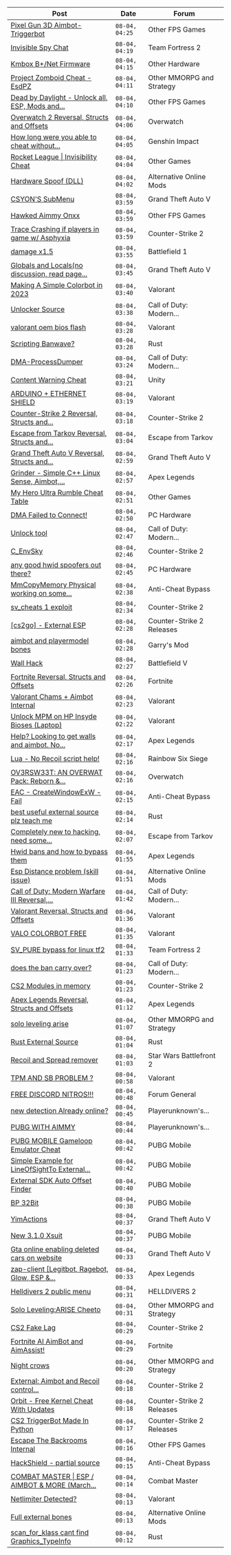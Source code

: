 |Post|Date|Forum|
|----|----|-----|
|[Pixel Gun 3D Aimbot-Triggerbot](https://www.unknowncheats.me/forum/other-fps-games/630504-pixel-gun-3d-aimbot-triggerbot.html)|`08-04, 04:25`|Other FPS Games|
|[Invisible Spy Chat](https://www.unknowncheats.me/forum/team-fortress-2-a/630793-invisible-spy-chat.html)|`08-04, 04:19`|Team Fortress 2|
|[Kmbox B+/Net Firmware](https://www.unknowncheats.me/forum/other-hardware/631407-kmbox-net-firmware.html)|`08-04, 04:15`|Other Hardware|
|[Project Zomboid Cheat - EsdPZ](https://www.unknowncheats.me/forum/other-mmorpg-and-strategy/584072-project-zomboid-cheat-esdpz.html)|`08-04, 04:11`|Other MMORPG and Strategy|
|[Dead by Daylight - Unlock all, ESP, Mods and...](https://www.unknowncheats.me/forum/other-fps-games/630818-dead-daylight-unlock-esp-mods.html)|`08-04, 04:10`|Other FPS Games|
|[Overwatch 2 Reversal, Structs and Offsets](https://www.unknowncheats.me/forum/overwatch/516727-overwatch-2-reversal-structs-offsets.html)|`08-04, 04:06`|Overwatch|
|[How long were you able to cheat without...](https://www.unknowncheats.me/forum/genshin-impact/589705-able-cheat-getting-banned.html)|`08-04, 04:05`|Genshin Impact|
|[Rocket League \| Invisibility Cheat](https://www.unknowncheats.me/forum/other-games/631192-rocket-league-invisibility-cheat.html)|`08-04, 04:04`|Other Games|
|[Hardware Spoof (DLL)](https://www.unknowncheats.me/forum/alternative-online-mods/625205-hardware-spoof-dll.html)|`08-04, 04:02`|Alternative Online Mods|
|[CSYON'S SubMenu](https://www.unknowncheats.me/forum/grand-theft-auto-v/566819-csyons-submenu.html)|`08-04, 03:59`|Grand Theft Auto V|
|[Hawked Aimmy Onxx](https://www.unknowncheats.me/forum/other-fps-games/624586-hawked-aimmy-onxx.html)|`08-04, 03:59`|Other FPS Games|
|[Trace Crashing if players in game w/ Asphyxia](https://www.unknowncheats.me/forum/counter-strike-2-a/631404-trace-crashing-players-game-asphyxia.html)|`08-04, 03:59`|Counter-Strike 2|
|[damage x1.5](https://www.unknowncheats.me/forum/battlefield-1-a/626005-damage-x1-5-a.html)|`08-04, 03:55`|Battlefield 1|
|[Globals and Locals(no discussion, read page...](https://www.unknowncheats.me/forum/grand-theft-auto-v/500059-globals-locals-discussion-read-page-1-a.html)|`08-04, 03:45`|Grand Theft Auto V|
|[Making A Simple Colorbot in 2023](https://www.unknowncheats.me/forum/valorant/576868-simple-colorbot-2023-a.html)|`08-04, 03:40`|Valorant|
|[Unlocker Source](https://www.unknowncheats.me/forum/call-of-duty-modern-warfare-iii/627181-unlocker-source.html)|`08-04, 03:38`|Call of Duty: Modern...|
|[valorant oem bios flash](https://www.unknowncheats.me/forum/valorant/631281-valorant-oem-bios-flash.html)|`08-04, 03:28`|Valorant|
|[Scripting Banwave?](https://www.unknowncheats.me/forum/rust/626923-scripting-banwave.html)|`08-04, 03:28`|Rust|
|[DMA-ProcessDumper](https://www.unknowncheats.me/forum/call-of-duty-modern-warfare-iii/629532-dma-processdumper.html)|`08-04, 03:24`|Call of Duty: Modern...|
|[Content Warning Cheat](https://www.unknowncheats.me/forum/unity/630536-content-warning-cheat.html)|`08-04, 03:21`|Unity|
|[ARDUINO + ETHERNET SHIELD](https://www.unknowncheats.me/forum/valorant/631372-arduino-ethernet-shield.html)|`08-04, 03:19`|Valorant|
|[Counter-Strike 2 Reversal, Structs and...](https://www.unknowncheats.me/forum/counter-strike-2-a/576077-counter-strike-2-reversal-structs-offsets.html)|`08-04, 03:18`|Counter-Strike 2|
|[Escape from Tarkov Reversal, Structs and...](https://www.unknowncheats.me/forum/escape-from-tarkov/226519-escape-tarkov-reversal-structs-offsets.html)|`08-04, 03:04`|Escape from Tarkov|
|[Grand Theft Auto V Reversal, Structs and...](https://www.unknowncheats.me/forum/grand-theft-auto-v/144028-grand-theft-auto-reversal-structs-offsets.html)|`08-04, 02:59`|Grand Theft Auto V|
|[Grinder - Simple C++ Linux Sense, Aimbot,...](https://www.unknowncheats.me/forum/apex-legends/605888-grinder-simple-linux-sense-aimbot-triggerbot.html)|`08-04, 02:57`|Apex Legends|
|[My Hero Ultra Rumble Cheat Table](https://www.unknowncheats.me/forum/other-games/604426-hero-ultra-rumble-cheat-table.html)|`08-04, 02:51`|Other Games|
|[DMA Failed to Connect!](https://www.unknowncheats.me/forum/pc-hardware/631115-dma-failed-connect.html)|`08-04, 02:50`|PC Hardware|
|[Unlock tool](https://www.unknowncheats.me/forum/call-of-duty-modern-warfare-iii/631272-unlock-tool.html)|`08-04, 02:47`|Call of Duty: Modern...|
|[C_EnvSky](https://www.unknowncheats.me/forum/counter-strike-2-a/631045-c_envsky.html)|`08-04, 02:46`|Counter-Strike 2|
|[any good hwid spoofers out there?](https://www.unknowncheats.me/forum/pc-hardware/628338-hwid-spoofers.html)|`08-04, 02:45`|PC Hardware|
|[MmCopyMemory Physical working on some...](https://www.unknowncheats.me/forum/anti-cheat-bypass/631239-mmcopymemory-physical-addresses.html)|`08-04, 02:38`|Anti-Cheat Bypass|
|[sv_cheats 1 exploit](https://www.unknowncheats.me/forum/counter-strike-2-a/631394-sv_cheats-1-exploit.html)|`08-04, 02:34`|Counter-Strike 2|
|[\[cs2go\] - External ESP](https://www.unknowncheats.me/forum/counter-strike-2-releases/605464-cs2go-external-esp.html)|`08-04, 02:28`|Counter-Strike 2 Releases|
|[aimbot and playermodel bones](https://www.unknowncheats.me/forum/garry-s-mod/631227-aimbot-playermodel-bones.html)|`08-04, 02:28`|Garry's Mod|
|[Wall Hack](https://www.unknowncheats.me/forum/battlefield-v/627556-wall-hack.html)|`08-04, 02:27`|Battlefield V|
|[Fortnite Reversal, Structs and Offsets](https://www.unknowncheats.me/forum/fortnite/235061-fortnite-reversal-structs-offsets.html)|`08-04, 02:26`|Fortnite|
|[Valorant Chams + Aimbot Internal](https://www.unknowncheats.me/forum/valorant/625689-valorant-chams-aimbot-internal.html)|`08-04, 02:23`|Valorant|
|[Unlock MPM on HP Insyde Bioses (Laptop)](https://www.unknowncheats.me/forum/valorant/627328-unlock-mpm-hp-insyde-bioses-laptop.html)|`08-04, 02:22`|Valorant|
|[Help? Looking to get walls and aimbot. No...](https://www.unknowncheats.me/forum/apex-legends/629306-help-looking-walls-aimbot-idea-am-doing.html)|`08-04, 02:17`|Apex Legends|
|[Lua - No Recoil script help!](https://www.unknowncheats.me/forum/rainbow-six-siege/631346-lua-recoil-script-help.html)|`08-04, 02:16`|Rainbow Six Siege|
|[OV3RSW33T: AN OVERWAT Pack: Reborn &...](https://www.unknowncheats.me/forum/overwatch/603412-ov3rsw33t-overwat-pack-reborn-recoded.html)|`08-04, 02:16`|Overwatch|
|[EAC - CreateWindowExW - Fail](https://www.unknowncheats.me/forum/anti-cheat-bypass/631383-eac-createwindowexw-fail.html)|`08-04, 02:15`|Anti-Cheat Bypass|
|[best useful external source plz teach me](https://www.unknowncheats.me/forum/rust/630871-useful-external-source-plz-teach.html)|`08-04, 02:14`|Rust|
|[Completely new to hacking, need some...](https://www.unknowncheats.me/forum/escape-from-tarkov/631185-completely-hacking-starting.html)|`08-04, 02:07`|Escape from Tarkov|
|[Hwid bans and how to bypass them](https://www.unknowncheats.me/forum/apex-legends/631291-hwid-bans-bypass.html)|`08-04, 01:55`|Apex Legends|
|[Esp Distance problem (skill issue)](https://www.unknowncheats.me/forum/alternative-online-mods/631298-esp-distance-skill-issue.html)|`08-04, 01:51`|Alternative Online Mods|
|[Call of Duty: Modern Warfare III Reversal,...](https://www.unknowncheats.me/forum/call-of-duty-modern-warfare-iii/605287-call-duty-modern-warfare-iii-reversal-structs-offsets.html)|`08-04, 01:42`|Call of Duty: Modern...|
|[Valorant Reversal, Structs and Offsets](https://www.unknowncheats.me/forum/valorant/385792-valorant-reversal-structs-offsets.html)|`08-04, 01:36`|Valorant|
|[VALO COLORBOT FREE](https://www.unknowncheats.me/forum/valorant/631031-valo-colorbot-free.html)|`08-04, 01:35`|Valorant|
|[SV_PURE bypass for linux tf2](https://www.unknowncheats.me/forum/team-fortress-2-a/631293-sv_pure-bypass-linux-tf2.html)|`08-04, 01:33`|Team Fortress 2|
|[does the ban carry over?](https://www.unknowncheats.me/forum/call-of-duty-modern-warfare-iii/631376-ban-carry.html)|`08-04, 01:23`|Call of Duty: Modern...|
|[CS2 Modules in memory](https://www.unknowncheats.me/forum/counter-strike-2-a/631173-cs2-modules-memory.html)|`08-04, 01:23`|Counter-Strike 2|
|[Apex Legends Reversal, Structs and Offsets](https://www.unknowncheats.me/forum/apex-legends/319804-apex-legends-reversal-structs-offsets.html)|`08-04, 01:12`|Apex Legends|
|[solo leveling arise](https://www.unknowncheats.me/forum/other-mmorpg-and-strategy/628498-solo-leveling-arise.html)|`08-04, 01:07`|Other MMORPG and Strategy|
|[Rust External Source](https://www.unknowncheats.me/forum/rust/631374-rust-external-source.html)|`08-04, 01:04`|Rust|
|[Recoil and Spread remover](https://www.unknowncheats.me/forum/star-wars-battlefront-2-a/630988-recoil-spread-remover.html)|`08-04, 01:03`|Star Wars Battlefront 2|
|[TPM AND SB PROBLEM ?](https://www.unknowncheats.me/forum/valorant/631206-tpm-sb.html)|`08-04, 00:58`|Valorant|
|[FREE DISCORD NITROS!!!](https://www.unknowncheats.me/forum/forum-general/626804-free-discord-nitros.html)|`08-04, 00:48`|Forum General|
|[new detection Already online?](https://www.unknowncheats.me/forum/playerunknown-s-battlegrounds/630011-detection-online.html)|`08-04, 00:45`|Playerunknown's...|
|[PUBG WITH AIMMY](https://www.unknowncheats.me/forum/playerunknown-s-battlegrounds/626391-pubg-aimmy.html)|`08-04, 00:44`|Playerunknown's...|
|[PUBG MOBILE Gameloop Emulator Cheat](https://www.unknowncheats.me/forum/pubg-mobile/576303-pubg-mobile-gameloop-emulator-cheat.html)|`08-04, 00:42`|PUBG Mobile|
|[Simple Example for LineOfSightTo External...](https://www.unknowncheats.me/forum/pubg-mobile/625654-simple-example-lineofsightto-external-hook.html)|`08-04, 00:42`|PUBG Mobile|
|[External SDK Auto Offset Finder](https://www.unknowncheats.me/forum/pubg-mobile/628033-external-sdk-auto-offset-finder.html)|`08-04, 00:40`|PUBG Mobile|
|[BP 32Bit](https://www.unknowncheats.me/forum/pubg-mobile/630960-bp-32bit.html)|`08-04, 00:38`|PUBG Mobile|
|[YimActions](https://www.unknowncheats.me/forum/grand-theft-auto-v/626168-yimactions.html)|`08-04, 00:37`|Grand Theft Auto V|
|[New 3.1.0 Xsuit](https://www.unknowncheats.me/forum/pubg-mobile/630874-3-1-0-xsuit.html)|`08-04, 00:37`|PUBG Mobile|
|[Gta online enabling deleted cars on website](https://www.unknowncheats.me/forum/grand-theft-auto-v/631144-gta-online-enabling-deleted-cars-website.html)|`08-04, 00:33`|Grand Theft Auto V|
|[zap-client \[Legitbot, Ragebot, Glow, ESP &...](https://www.unknowncheats.me/forum/apex-legends/628823-zap-client-legitbot-ragebot-glow-esp.html)|`08-04, 00:33`|Apex Legends|
|[Helldivers 2 public menu](https://www.unknowncheats.me/forum/helldivers-2-a/629110-helldivers-2-public-menu.html)|`08-04, 00:31`|HELLDIVERS 2|
|[Solo Leveling:ARISE Cheeto](https://www.unknowncheats.me/forum/other-mmorpg-and-strategy/629636-solo-leveling-arise-cheeto.html)|`08-04, 00:31`|Other MMORPG and Strategy|
|[CS2 Fake Lag](https://www.unknowncheats.me/forum/counter-strike-2-a/631340-cs2-fake-lag.html)|`08-04, 00:29`|Counter-Strike 2|
|[Fortnite AI AimBot and AimAssist!](https://www.unknowncheats.me/forum/fortnite/612707-fortnite-ai-aimbot-aimassist.html)|`08-04, 00:29`|Fortnite|
|[Night crows](https://www.unknowncheats.me/forum/other-mmorpg-and-strategy/627465-night-crows.html)|`08-04, 00:20`|Other MMORPG and Strategy|
|[External: Aimbot and Recoil control...](https://www.unknowncheats.me/forum/counter-strike-2-a/631003-external-aimbot-recoil-control-improvement.html)|`08-04, 00:18`|Counter-Strike 2|
|[Orbit - Free Kernel Cheat With Updates](https://www.unknowncheats.me/forum/counter-strike-2-releases/629494-orbit-free-kernel-cheat-updates.html)|`08-04, 00:18`|Counter-Strike 2 Releases|
|[CS2 TriggerBot Made In Python](https://www.unknowncheats.me/forum/counter-strike-2-releases/608773-cs2-triggerbot-python.html)|`08-04, 00:17`|Counter-Strike 2 Releases|
|[Escape The Backrooms Internal](https://www.unknowncheats.me/forum/other-fps-games/615556-escape-backrooms-internal.html)|`08-04, 00:16`|Other FPS Games|
|[HackShield - partial source](https://www.unknowncheats.me/forum/anti-cheat-bypass/631284-hackshield-partial-source.html)|`08-04, 00:15`|Anti-Cheat Bypass|
|[COMBAT MASTER \| ESP / AIMBOT & MORE (March...](https://www.unknowncheats.me/forum/combat-master/627935-combat-master-esp-aimbot-march-2024-a.html)|`08-04, 00:14`|Combat Master|
|[Netlimiter Detected?](https://www.unknowncheats.me/forum/valorant/631198-netlimiter-detected.html)|`08-04, 00:13`|Valorant|
|[Full external bones](https://www.unknowncheats.me/forum/alternative-online-mods/631339-external-bones.html)|`08-04, 00:13`|Alternative Online Mods|
|[scan_for_klass cant find Graphics_TypeInfo](https://www.unknowncheats.me/forum/rust/631358-scan_for_klass-cant-graphics_typeinfo.html)|`08-04, 00:12`|Rust|
